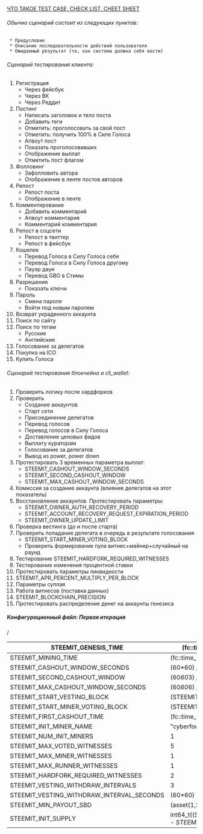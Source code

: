 [ЧТО ТАКОЕ TEST CASE, CHECK LIST, CHEET SHEET](http://bugscatcher.net/archives/2480)

###### Обычно сценарий состоит из следующих пунктов:
     * Предусловие
     * Описание последовательности действий пользователя
     * Ожидаемый результат (то, как система должна себя вести)

###### Сценарий тестирования клиента:
1. Регистрация
     * Через фейсбук
     * Через ВК
     * Через Реддит
2. Постинг
     * Написать заголовок и тело поста
     * Добавить теги
     * Отметить: проголосовать за свой пост
     * Отметить: получить 100% в Силе Голоса
     * Апвоут пост
     * Показать проголосовавших
     * Отображение выплат
     * Отметить пост флагом
3. Фолловинг
     * Зафолловить автора
     * Отображение в ленте постов авторов
4. Репост
     * Репост поста
     * Отображение в ленте
5. Комментирование
     * Добавить комментарий
     * Апвоут комментария
     * Комментарий комментария
6. Репост в соцсети
     * Репост в твиттер
     * Репост в фейсбук
7. Кошелек
     * Перевод Голоса в Силу Голоса себе
     * Перевод Голоса в Силу Голоса другому
     * Пауэр даун
     * Перевод GBG	в Стимы
8. Разрешения
     * Показать ключи
9. Пароль
     * Смена пароля
     * Войти под новым паролем
10. Возврат украденного аккаунта
11. Поиск по сайту
12. Поиск по тегам
     * Русские
     * Английские
13. Голосование за делегатов
14. Покупка на ICO
15. Купить Голоса

###### Сценарий тестирования блокчейна и cli_wallet:

1. Проверить логику после хардфорков
2. Проверить
     * Создание аккаунтов
     * Старт сети
     * Присоединение делегатов
     * Перевод голосов
     * Перевод голосов в Силу Голоса
     * Доставление ценовых фидов
     * Выплату кураторам
     * Голосование за делегатов
     * Вывод из power, power down
3. Протестировать 3 временных параметра выплат:
     * STEEMIT_CASHOUT_WINDOW_SECONDS
     * STEEMIT_SECOND_CASHOUT_WINDOW
     * STEEMIT_MAX_CASHOUT_WINDOW_SECONDS
4. Комиссия за создание аккаунта (влияние делегатов на этот показатель)
5. Восстановление аккаунтов. Протестировать параметры:
     * STEEMIT_OWNER_AUTH_RECOVERY_PERIOD
     * STEEMIT_ACCOUNT_RECOVERY_REQUEST_EXPIRATION_PERIOD
     * STEEMIT_OWNER_UPDATE_LIMIT
6. Проверка вестинга (до и после старта)
7. Проверить попадание делегата в очередь в результате голосования
     * STEEMIT_START_MINER_VOTING_BLOCK
     * Проверить формирование пула витнес+майнер+случайный на раунд
8. Тестирование STEEMIT_HARDFORK_REQUIRED_WITNESSES
9. Тестирование изменения процентной ставки
10. Протестировать параметры ликвидности
11. STEEMIT_APR_PERCENT_MULTIPLY_PER_BLOCK
12. Параметры суплая
13. Работа витнесов (поставка данных)
14. STEEMIT_BLOCKCHAIN_PRECISION
15. Протестировать распределение денег на аккаунты генезиса

##### Конфигурационный файл: Первая итерация
/

STEEMIT_GENESIS_TIME   |  (fc::time_point_sec(1475332220)) 
-----------------------|----------------------------------
STEEMIT_MINING_TIME |    (fc::time_point_sec(1475332300)) 
STEEMIT_CASHOUT_WINDOW_SECONDS |   (60*60) /// 1 hr   
STEEMIT_SECOND_CASHOUT_WINDOW |   (60*60*3) /// 3 hours   
STEEMIT_MAX_CASHOUT_WINDOW_SECONDS |    (60*60*6) /// 6 hours  
STEEMIT_START_VESTING_BLOCK |   (STEEMIT_BLOCKS_PER_DAY/4)   
STEEMIT_START_MINER_VOTING_BLOCK |   (STEEMIT_BLOCKS_PER_DAY/3)   
STEEMIT_FIRST_CASHOUT_TIME |  (fc::time_point_sec(1475346620))    
STEEMIT_INIT_MINER_NAME |  "cyberfounder"    
STEEMIT_NUM_INIT_MINERS |    1  
STEEMIT_MAX_VOTED_WITNESSES |  5    
STEEMIT_MAX_MINER_WITNESSES |   1   
STEEMIT_MAX_RUNNER_WITNESSES |   1   
STEEMIT_HARDFORK_REQUIRED_WITNESSES | 2  
STEEMIT_VESTING_WITHDRAW_INTERVALS |   3   
STEEMIT_VESTING_WITHDRAW_INTERVAL_SECONDS |  (60*60)    
STEEMIT_MIN_PAYOUT_SBD |   (asset(1,SBD_SYMBOL))   
STEEMIT_INIT_SUPPLY |   int64_t((STEEMIT_BLOCKS_PER_DAY*1/0.03 - STEEMIT_BLOCKS_PER_DAY*1)*1000)   
